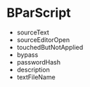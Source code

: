 # BParScript

- sourceText
- sourceEditorOpen
- touchedButNotApplied
- bypass
- passwordHash
- description
- textFileName
